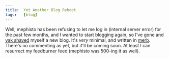 ```yaml
---
title:  Yet Another Blog Reboot
tags:   [blog]
---
```


Well, mephisto has been refusing to let me log in (internal server error) for the past few months, and I wanted to start blogging again, so I've gone and [yak shaved][] myself a new blog.  It's _very_ minimal, and written in [merb][].  There's no commenting as yet, but it'll be coming soon.  At least I can resurrect my feedburner feed (mephisto was 500-ing it as well).

[yak shaved]: http://sethgodin.typepad.com/seths_blog/2005/03/dont_shave_that.html
[merb]: http://www.merbivore.com/

